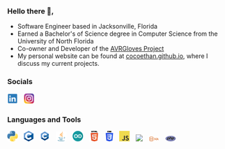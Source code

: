 ### Hello there 👋,
- Software Engineer based in Jacksonville, Florida
- Earned a Bachelor's of Science degree in Computer Science from the University of North Florida
- Co-owner and Developer of the <a href="https://github.com/AVRGloves">AVRGloves Project</a>
- My personal website can be found at <a href="https://cocoethan.github.io">cocoethan.github.io</a>, where I discuss my current projects.
### Socials
<img src="./images/socials/linkedin_logo.png">&emsp;<img src="./images/socials/instagram_logo.png">

### Languages and Tools
<img src="./images/langs_tools/python_logo.png">&emsp;<img src="./images/langs_tools/c_logo.png">&emsp;<img src="./images/langs_tools/c++_logo.png">&emsp;<img src="./images/langs_tools/java_logo.png">&emsp;<img src="./images/langs_tools/arduino_logo.png">&emsp;<img src="./images/langs_tools/html5_logo.png">&emsp;<img src="./images/langs_tools/css3_logo.png">&emsp;<img src="./images/langs_tools/js_logo.png">&emsp;<img src="./images/langs_tools/c#_logo.png">&emsp;<img src="./images/langs_tools/sql_logo.png">&emsp;<img src="./images/langs_tools/php_logo.png">
